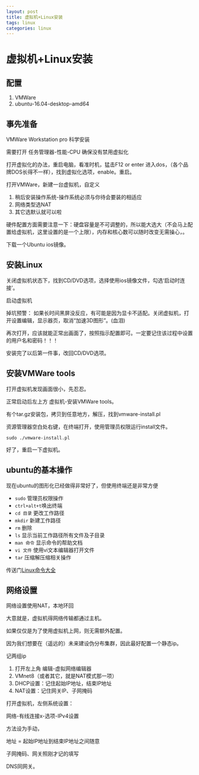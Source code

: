 ```yaml
---
layout: post
title: 虚拟机+Linux安装
tags: linux 
categories: linux
---
```


虚拟机+Linux安装
================

配置
----

1.  VMWare
2.  ubuntu-16.04-desktop-amd64

事先准备
--------

VMWare Workstation pro 科学安装

需要打开 任务管理器-性能-CPU 确保没有禁用虚拟化

打开虚拟化的办法，重启电脑，看准时机，猛击F12 or enter 进入dos，（各个品牌DOS长得不一样），找到虚拟化选项，enable。重启。

打开VMWare，新建一台虚拟机，自定义

1.  稍后安装操作系统-操作系统必须与你待会要装的相适应
2.  网络类型选NAT
3.  其它选默认就可以啦

硬件配置方面需要注意一下：硬盘容量是不可调整的，所以能大选大（不会马上配置给虚拟机，这里设置的是一个上限），内存和核心数可以随时改变无需操心，。

下载一个Ubuntu ios镜像。

安装Linux
---------

关闭虚拟机状态下，找到CD/DVD选项，选择使用ios镜像文件，勾选‘启动时连接’。

启动虚拟机

掉坑预警： 如果长时间黑屏没反应，有可能是因为显卡不适配。关闭虚拟机，打开设置编辑，显示器页，取消“加速3D图形”。(血泪)

再次打开，应该就能正常出画面了，按照指示配置即可。一定要记住该过程中设置的用户名和密码！！！

安装完了以后第一件事，改回CD/DVD选项。

安装VMWare tools
----------------

打开虚拟机发现画面很小，先忍忍。

正常启动后左上方 虚拟机-安装VMWare tools。

有个tar.gz安装包，拷贝到任意地方，解压，找到vmware-install.pl

资源管理器空白处右键，在终端打开，使用管理员权限运行install文件。

`sudo ./vmware-install.pl`

好了，重启一下虚拟机。

ubuntu的基本操作
----------------

现在ubuntu的图形化已经做得非常好了，但使用终端还是非常方便

-   `sudo` 管理员权限操作
-   `ctrl+alt+t`唤出终端
-   `cd 目录` 更改工作路径
-   `mkdir` 新建工作路径
-   `rm` 删除
-   `ls` 显示当前工作路径所有文件及子目录
-   `man 命令` 显示命令的帮助文档
-   `vi 文件` 使用vi文本编辑器打开文件
-   `tar` 压缩解压缩相关操作

传送门[Linux命令大全](http://man.linuxde.net/)

网络设置
--------

网络设置使用NAT，本地环回

大意就是，虚拟机得网络传输都通过主机。

如果仅仅是为了使用虚拟机上网，则无需额外配置。

因为我们想要在（遥远的）未来建设伪分布集群，因此最好配置一个静态ip。

记两组ip

1.  打开左上角 编辑-虚拟网络编辑器
2.  VMnet8（或者其它，就是NAT模式那一项）
3.  DHCP设置：记住起始IP地址，结束IP地址
4.  NAT设置：记住网关IP、子网掩码

打开虚拟机，左侧系统设置：

网络-有线连接x-选项-IPv4设置

方法设为手动，

地址 = 起始IP地址到结束IP地址之间随意

子网掩码、网关照刚才记的填写

DNS同网关。
